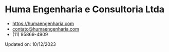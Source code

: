 # Huma Engenharia e Consultoria Ltda

- https://humaengenharia.com
- contato@humaengenharia.com
- (11) 95869-4909


Updated on: 10/12/2023

